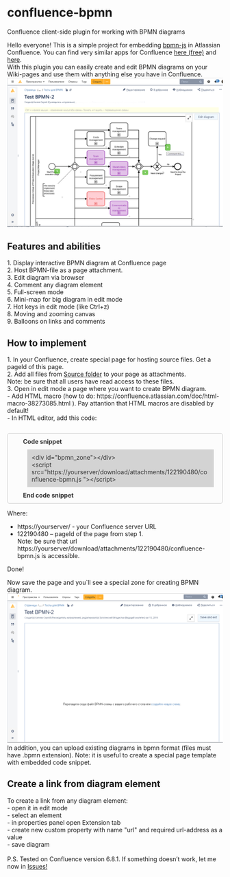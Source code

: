 # confluence-bpmn
Confluence client-side plugin for working with BPMN diagrams


Hello everyone!
This is a simple project for embedding <a href="https://github.com/bpmn-io/bpmn-js">bpmn-js</a> in Atlassian Confluence. You can find very similar apps for Confluence <a href="https://marketplace.atlassian.com/apps/1215543/bpmn-modeler-free?hosting=server&tab=overview">here (free)</a> and <a href="https://marketplace.atlassian.com/apps/1219284/bpmn-modeler-enterprise?hosting=datacenter&tab=overview">here</a>.</br>
With this plugin you can easily create and edit BPMN diagrams on your Wiki-pages and use them with anything else you have in Confluence.
</br>
<img src="imgs/screen_1.png"/>

<h2>Features and abilities</h2>
1. Display interactive BPMN diagram at Confluence page </br>
2. Host BPMN-file as a page attachment. </br>
3. Edit diagram via browser </br>
4. Comment any diagram element </br>
5. Full-screen mode </br>
6. Mini-map for big diagram in edit mode </br>
7. Hot keys in edit mode (like Ctrl+z) </br>
8. Moving and zooming canvas </br>
9. Balloons on links and comments </br>

<h2>How to implement</h2>
1. In your Confluence, create special page for hosting source files. Get a pageId of this page.</br>
2. Add all files from <a href = "https://github.com/Serg-Belyaev/confluence-bpmn/tree/master/Sources">Source folder</a> to your page as attachments.</br>
Note: be sure that all users have read access to these files.</br>
3. Open in edit mode a page where you want to create BPMN diagram.</br>
- Add HTML macro (how to do: https://confluence.atlassian.com/doc/html-macro-38273085.html ). Pay attantion that HTML macros are disabled by default! </br>
- In HTML editor, add this code:</br>
</br>
<div style="background-color: #fcfcfc; border-color: #aab8c6; background: #fcfcfc; border: 1px solid #ccc; -moz-border-radius: 5px; -webkit-border-radius: 5px; border-radius: 5px;color: #333; margin: 10px 0 1em 0; min-height: 20px; padding: 10px 10px 10px 36px; position: relative;">
<b>Code snippet</b>
<div style="background-color:lightgrey; padding:10px; margin:10px">
&lt;div id=&quot;bpmn_zone&quot;&gt;&lt;/div&gt;</br>
&lt;script src=&quot;https://yourserver/download/attachments/122190480/confluence-bpmn.js &quot;&gt;&lt;/script&gt;</br>
</div>
<b>End code snippet</b>
</div>

Where:
-	https://yourserver/ - your Confluence server URL
-	122190480 – pageId of the page from step 1.</br>
Note: be sure that url https://yourserver/download/attachments/122190480/confluence-bpmn.js is accessible. 

Done!

Now save the page and you`ll see a special zone for creating BPMN diagram.
<img src="imgs/screen_2.png"/>
In addition, you can upload existing diagrams in bpmn format (files must have .bpmn extension).
Note: it is useful to create a special page template with embedded code snippet.

<h2>Create a link from diagram element</h2>
To create a link from any diagram element:</br>
- open it in edit mode</br>
- select an element</br>
- in properties panel open Extension tab</br>
- create new custom property with name "url" and required url-address as a value</br>
- save diagram</br>
</br>
P.S. Tested on Confluence version 6.8.1. If something doesn’t work, let me now in <a href = "https://github.com/Serg-Belyaev/confluence-bpmn/issues">Issues!</a>


